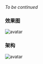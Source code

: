 *To be continued*

### 效果图
![avatar](https://s2.ax1x.com/2019/02/25/k5nJX9.png)

### 架构
![avatar](https://s2.ax1x.com/2019/02/21/kRYZX4.png)
